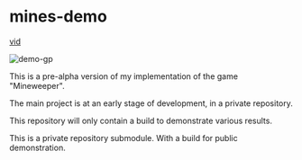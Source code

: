 # mines-demo
[vid](https://www.veed.io/view/158c05e4-85ca-41b5-ae80-b2ada819fc47?panel=share)

![demo-gp](https://github.com/gormonn/demo/assets/6252560/17829213-1c92-403e-a36c-153b91e69e5e)

This is a pre-alpha version of my implementation of the game "Mineweeper". 

The main project is at an early stage of development, in a private repository.

This repository will only contain a build to demonstrate various results.


This is a private repository submodule.
With a build for public demonstration.
